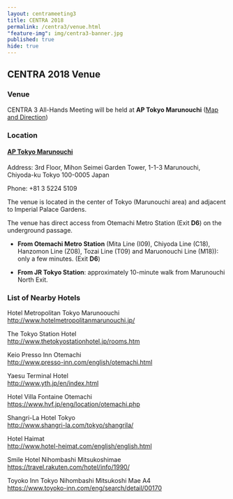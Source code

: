 ```yaml
---
layout: centrameeting3
title: CENTRA 2018
permalink: /centra3/venue.html
"feature-img": img/centra3-banner.jpg
published: true
hide: true
---
```


## CENTRA 2018 Venue

### Venue

CENTRA 3 All-Hands Meeting will be held at **AP Tokyo Marunouchi** ([Map and Direction](https://www.google.co.jp/maps/place/%E3%82%B3%E3%83%B3%E3%83%99%E3%83%B3%E3%82%B7%E3%83%A7%E3%83%B3%E3%83%AB%E3%83%BC%E3%83%A0AP%E6%9D%B1%E4%BA%AC%E4%B8%B8%E3%81%AE%E5%86%85/@35.6844264,139.7600255,17z/data=!3m1!4b1!4m5!3m4!1s0x60188c08100a5399:0x4deb54a0081cf594!8m2!3d35.6844264!4d139.7622142?dcr=0))

### Location
#### [AP Tokyo Marunouchi](https://www.tc-forum.co.jp/kanto-area/ap-marunouchi/)

Address: 3rd Floor, Mihon Seimei Garden Tower, 1-1-3 Marunouchi, Chiyoda-ku Tokyo 100-0005 Japan

Phone: +81 3 5224 5109

The venue is located in the center of Tokyo (Marunouchi area) and adjacent to Imperial Palace Gardens.

The venue has direct access from Otemachi Metro Station (Exit **D6**) on the underground passage.
* **From Otemachi Metro Station** (Mita Line (I09), Chiyoda Line (C18), Hanzomon Line (Z08), Tozai Line (T09) and Maruonouchi Line (M18)): only a few minutes. (Exit **D6**)

* **From JR Tokyo Station**: approximately 10-minute walk from Marunouchi North Exit.

### List of Nearby Hotels

Hotel Metropolitan Tokyo Marunoouchi <br />
<a href="http://www.hotelmetropolitanmarunouchi.jp/" target="_blank">http://www.hotelmetropolitanmarunouchi.jp/</a> 

The Tokyo Station Hotel <br />
<a href="http://www.thetokyostationhotel.jp/rooms.htm" target="_blank">http://www.thetokyostationhotel.jp/rooms.htm</a> <br/>

Keio Presso Inn Otemachi <br />
<a href="http://www.presso-inn.com/english/otemachi.html" target="_blank">http://www.presso-inn.com/english/otemachi.html</a> <br />

Yaesu Terminal Hotel <br />
<a href="http://www.yth.jp/en/index.html" target="_blank">http://www.yth.jp/en/index.html</a> <br />

Hotel Villa Fontaine Otemachi <br />
<a href="https://www.hvf.jp/eng/location/otemachi.php" target="_blank">https://www.hvf.jp/eng/location/otemachi.php</a> <br />

Shangri-La Hotel Tokyo <br />
<a href="http://www.shangri-la.com/tokyo/shangrila/" target="_blank">http://www.shangri-la.com/tokyo/shangrila/</a> <br />

Hotel Haimat <br />
<a href="http://www.hotel-heimat.com/english/english.html" target="_blank"><http://www.hotel-heimat.com/english/english.html></a> <br />

Smile Hotel Nihombashi Mitsukoshimae <br />
<a href="https://travel.rakuten.com/hotel/info/1990/" target="_blank"><https://travel.rakuten.com/hotel/info/1990/></a> <br />

Toyoko Inn Tokyo Nihombashi Mitsukoshi Mae A4 <br />
<a href="https://www.toyoko-inn.com/eng/search/detail/00170" target="_blank"><https://www.toyoko-inn.com/eng/search/detail/00170></a> <br />

